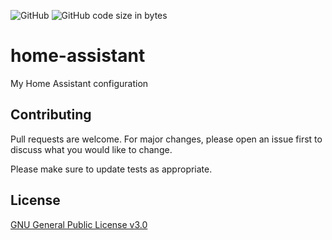 ![GitHub](https://img.shields.io/github/license/viktak/home-assistant) ![GitHub code size in bytes](https://img.shields.io/github/languages/code-size/viktak/home-assistant)

# home-assistant
My Home Assistant configuration

## Contributing
Pull requests are welcome. For major changes, please open an issue first to discuss what you would like to change.

Please make sure to update tests as appropriate.

## License
[GNU General Public License v3.0](https://choosealicense.com/licenses/gpl-3.0/)
